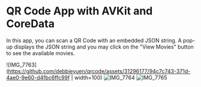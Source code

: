# QR Code App with AVKit and CoreData
In this app, you can scan a QR Code with an embedded JSON string. A pop-up displays the JSON string and you may click on the "View Movies" button to see the available movies. 

![IMG_7763](https://github.com/debbieyuen/qrcode/assets/31296177/94c7c743-371d-4ae0-9e60-d4fbc6ffc99f | width=100) 
![IMG_7764](https://github.com/debbieyuen/qrcode/assets/31296177/0ac8fc41-5f0e-4e11-a12c-b155b2b0c65c)
![IMG_7765](https://github.com/debbieyuen/qrcode/assets/31296177/38207567-f970-44f0-ac56-90bab74c661d)


